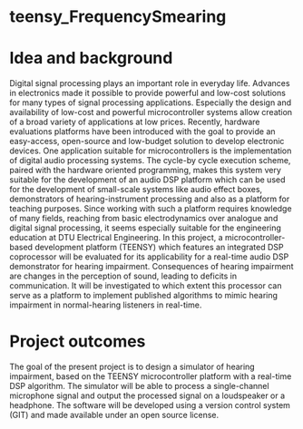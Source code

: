 # teensy_FrequencySmearing
# Idea and background
Digital signal processing plays an important role in everyday life. Advances in electronics made it possible to provide powerful and low-cost solutions for many types of signal processing applications. Especially the design and availability of low-cost and powerful microcontroller systems allow creation of a broad variety of applications at low prices. Recently, hardware evaluations platforms have been introduced with the goal to provide an easy-access, open-source and low-budget solution to develop electronic devices. One application suitable for microcontrollers is the implementation of digital audio processing systems. The cycle-by cycle execution scheme, paired with the hardware oriented programming, makes this system very suitable for the development of an audio DSP platform which can be used for the development of small-scale systems like audio effect boxes, demonstrators of hearing-instrument processing and also as a platform for teaching purposes. Since working with such a platform requires knowledge of many fields, reaching from basic electrodynamics over analogue and digital signal processing, it seems especially suitable for the engineering education at DTU Electrical Engineering. 
In this project, a microcontroller-based development platform (TEENSY) which features an integrated DSP coprocessor will be evaluated for its applicability for a real-time audio DSP demonstrator for hearing impairment. Consequences of hearing impairment are changes in the perception of sound, leading to deficits in communication. It will be investigated to which extent this processor can serve as a platform to implement published algorithms to mimic hearing impairment in normal-hearing listeners in real-time.

# Project outcomes

The goal of the present project is to design a simulator of hearing impairment, based on the TEENSY microcontroller platform with a real-time DSP algorithm. The simulator will be able to process a single-channel microphone signal and output the processed signal on a loudspeaker or a headphone. The software will be developed using a version control system (GIT) and made available under an open source license.
